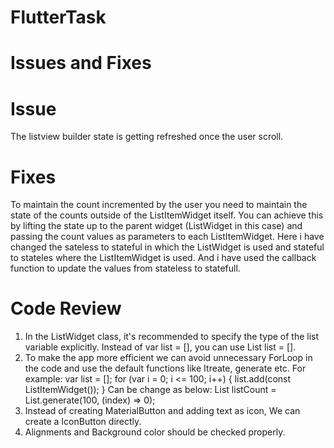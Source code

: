 # FlutterTask

# Issues and Fixes
  # Issue
  The listview builder state is getting refreshed once the user scroll.
  # Fixes
  To maintain the count incremented by the user you need to maintain the state of the counts outside of the ListItemWidget itself. 
  You can achieve this by lifting the state up to the parent widget (ListWidget in this case) and passing the count values as parameters to each ListItemWidget. 
  Here i have changed the sateless to stateful in which the ListWidget is used and stateful to stateles where the ListItemWidget is used.
  And i have used the callback function to update the values from stateless to statefull.
  
# Code Review
  1. In the ListWidget class, it's recommended to specify the type of the list variable explicitly.
     Instead of var list = <Widget>[], you can use List<Widget> list = [].
  2. To make the app more efficient we can avoid unnecessary ForLoop in the code and use the default functions like Itreate, generate etc.
     For example:
      var list = <Widget>[];
      for (var i = 0; i <= 100; i++) {
      list.add(const ListItemWidget());
      }
     Can be change as below:
      List<int> listCount = List<int>.generate(100, (index) => 0);
  3. Instead of creating MaterialButton and adding text as icon, We can create a IconButton directly.
  4. Alignments and Background color should be checked properly.
